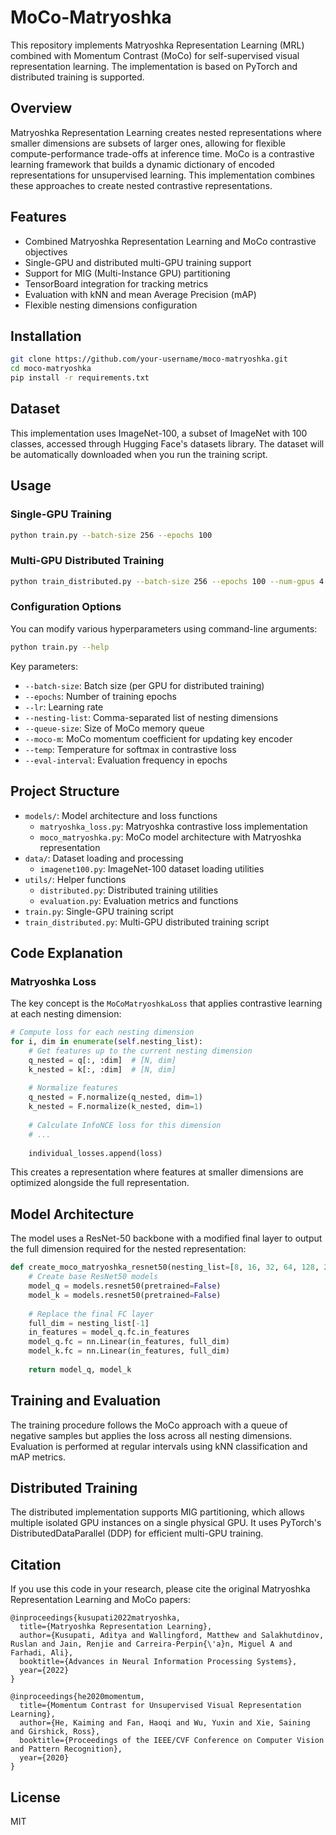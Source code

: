 # MoCo-Matryoshka

This repository implements Matryoshka Representation Learning (MRL) combined with Momentum Contrast (MoCo) for self-supervised visual representation learning. The implementation is based on PyTorch and distributed training is supported.

## Overview

Matryoshka Representation Learning creates nested representations where smaller dimensions are subsets of larger ones, allowing for flexible compute-performance trade-offs at inference time. MoCo is a contrastive learning framework that builds a dynamic dictionary of encoded representations for unsupervised learning. This implementation combines these approaches to create nested contrastive representations.

## Features

- Combined Matryoshka Representation Learning and MoCo contrastive objectives
- Single-GPU and distributed multi-GPU training support
- Support for MIG (Multi-Instance GPU) partitioning
- TensorBoard integration for tracking metrics
- Evaluation with kNN and mean Average Precision (mAP)
- Flexible nesting dimensions configuration

## Installation

```bash
git clone https://github.com/your-username/moco-matryoshka.git
cd moco-matryoshka
pip install -r requirements.txt
```

## Dataset

This implementation uses ImageNet-100, a subset of ImageNet with 100 classes, accessed through Hugging Face's datasets library. The dataset will be automatically downloaded when you run the training script.

## Usage

### Single-GPU Training

```bash
python train.py --batch-size 256 --epochs 100
```

### Multi-GPU Distributed Training

```bash
python train_distributed.py --batch-size 256 --epochs 100 --num-gpus 4
```

### Configuration Options

You can modify various hyperparameters using command-line arguments:

```bash
python train.py --help
```

Key parameters:

- `--batch-size`: Batch size (per GPU for distributed training)
- `--epochs`: Number of training epochs
- `--lr`: Learning rate
- `--nesting-list`: Comma-separated list of nesting dimensions
- `--queue-size`: Size of MoCo memory queue 
- `--moco-m`: MoCo momentum coefficient for updating key encoder
- `--temp`: Temperature for softmax in contrastive loss
- `--eval-interval`: Evaluation frequency in epochs

## Project Structure

- `models/`: Model architecture and loss functions
  - `matryoshka_loss.py`: Matryoshka contrastive loss implementation
  - `moco_matryoshka.py`: MoCo model architecture with Matryoshka representation
- `data/`: Dataset loading and processing
  - `imagenet100.py`: ImageNet-100 dataset loading utilities
- `utils/`: Helper functions
  - `distributed.py`: Distributed training utilities
  - `evaluation.py`: Evaluation metrics and functions
- `train.py`: Single-GPU training script
- `train_distributed.py`: Multi-GPU distributed training script

## Code Explanation

### Matryoshka Loss

The key concept is the `MoCoMatryoshkaLoss` that applies contrastive learning at each nesting dimension:

```python
# Compute loss for each nesting dimension
for i, dim in enumerate(self.nesting_list):
    # Get features up to the current nesting dimension
    q_nested = q[:, :dim]  # [N, dim]
    k_nested = k[:, :dim]  # [N, dim]
    
    # Normalize features
    q_nested = F.normalize(q_nested, dim=1)
    k_nested = F.normalize(k_nested, dim=1)
    
    # Calculate InfoNCE loss for this dimension
    # ...
    
    individual_losses.append(loss)
```

This creates a representation where features at smaller dimensions are optimized alongside the full representation.

## Model Architecture

The model uses a ResNet-50 backbone with a modified final layer to output the full dimension required for the nested representation:

```python
def create_moco_matryoshka_resnet50(nesting_list=[8, 16, 32, 64, 128, 256, 512, 1024, 2048]):
    # Create base ResNet50 models
    model_q = models.resnet50(pretrained=False)
    model_k = models.resnet50(pretrained=False)
    
    # Replace the final FC layer
    full_dim = nesting_list[-1]
    in_features = model_q.fc.in_features
    model_q.fc = nn.Linear(in_features, full_dim)
    model_k.fc = nn.Linear(in_features, full_dim)
    
    return model_q, model_k
```

## Training and Evaluation

The training procedure follows the MoCo approach with a queue of negative samples but applies the loss across all nesting dimensions. Evaluation is performed at regular intervals using kNN classification and mAP metrics.

## Distributed Training

The distributed implementation supports MIG partitioning, which allows multiple isolated GPU instances on a single physical GPU. It uses PyTorch's DistributedDataParallel (DDP) for efficient multi-GPU training.

## Citation

If you use this code in your research, please cite the original Matryoshka Representation Learning and MoCo papers:

```
@inproceedings{kusupati2022matryoshka,
  title={Matryoshka Representation Learning},
  author={Kusupati, Aditya and Wallingford, Matthew and Salakhutdinov, Ruslan and Jain, Renjie and Carreira-Perpin{\'a}n, Miguel A and Farhadi, Ali},
  booktitle={Advances in Neural Information Processing Systems},
  year={2022}
}

@inproceedings{he2020momentum,
  title={Momentum Contrast for Unsupervised Visual Representation Learning},
  author={He, Kaiming and Fan, Haoqi and Wu, Yuxin and Xie, Saining and Girshick, Ross},
  booktitle={Proceedings of the IEEE/CVF Conference on Computer Vision and Pattern Recognition},
  year={2020}
}
```

## License

MIT
